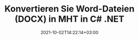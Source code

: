 ---
############################# Static ############################
layout: "autogen-gist"
date: 2021-10-02T14:22:14+03:00
draft: false
path: "de/total/net/conversion/docx-to-mht/"
other_out_formats: "PDF DOC DOCX DOCM DOT DOTX DOTM TXT RTF HTML HTM MHTML MHT XLS XLSX XLSM XLSB XLT XLTX XLTM XLAM CSV TSV DIF SXC FODS PPT PPTX PPS PPSX PPSM POT POTX PPTM POTM ODT OTT OTP ODP ODS EMZ WMZ SVG SVGZ XPS TEX DCM WMF EMF BMP PNG GIF JPEG TIFF ICO WEBP JP2 TGA PSB PSD EPUB MD FODP JPG"
ad_headline: "Konvertieren Sie DOCX in MHT | .NET"
ad_description: "Die genaueste DOCX-zu-MHT-Dokumentkonvertierungslösung für Ihre .NET-Anwendungen."

############################# Head ############################
head_title: "Konvertieren Sie DOCX in MHT in C# ASP.NET | .NET Word-Dokumentkonvertierung"
head_description: ".NET Konvertierungs-API für Textverarbeitungsdokumente. Konvertieren Sie DOCX in MHT und über 100 andere Bilder und Dateiformate in .NET-Anwendungen (C#, VB.NET, ASP.NET und .NET Core). Zeigen Sie das konvertierte MHT-Dokument als HTML-Viewer an."

############################# Header ############################
title: "Konvertieren Sie Word-Dateien (DOCX) in MHT in C# .NET"
description: "Konvertieren Sie DOCX (Word-Dateien) in C# VB.NET- und ASP.NET-Anwendungen programmgesteuert in MHT, indem Sie flexible Dokumentkonvertierungsfunktionen verwenden, mit denen Sie das Aussehen des resultierenden Dokuments anpassen können. Konvertieren Sie alle gängigen Textverarbeitungsdokumentformate in Excel-Tabellen, PowerPoint-Präsentationen, PDF-, Photoshop-, eBook-, Web- und Bilddateiformate. Die native .NET-Konvertierungs-API bietet mehrere Dokumentkonvertierungsoptionen, um das gesamte Dokument zu konvertieren oder bestimmte Seiten der Quelldokumentdatei basierend auf den ausgewählten Seitenzahlen oder Seitenbereichen auszuwählen und einfach in ein unterstütztes Dokumentformat zu konvertieren."

############################# SubMenu ############################
submenu:
    enable: false

############################# Content ############################
content:
    enable: true
    block:
    - title_left: "So konvertieren Sie DOCX in MHT in C# .NET"
      content_left: |
          Befolgen Sie diese einfachen Schritte für die Konvertierung von DOCX in MHT in .NET. Sehen Sie sich das konvertierte MHT-Dokument so an, wie es ist, oder rendern und zeigen Sie es als HTML an, ohne externe Software zu verwenden.

          -   **Converter**-Objekt erstellen, um DOCX-Dokument zu konvertieren
          -   Legen Sie die Konvertierungsoptionen für das MHT-Format fest
          -   Rufen Sie die **Convert**-Methode der **Converter**-Klasseninstanz für die Konvertierung in MHT auf
          -   Legen Sie Optionen für den HTML-Viewer fest
          -   **Viewer**-Objekt erstellen, um konvertiertes MHT als HTML anzuzeigen
          
      title_right: "Downloads & Installationsanleitungen"
      content_right: |
          Sie benötigen die Namespaces `GroupDocs.Conversion` und `GroupDocs.Viewer`, um Word-Dateiformate in eine Vielzahl von Bildern und Dokumenttypen wie PDF, Microsoft Office (Word, Excel, PowerPoint, Project, Outlook), OpenDocument, HTML und andere zu konvertieren CAD-Diagramme. Erkunden Sie andere [.NET-APIs für Office-Dokumente](https://products.conholdate.com/total/net/), wie sie von Conholdate.Total angeboten werden.
          
          Holen Sie sich die entsprechenden Assembly-Dateien von den [Downloads](https://downloads.conholdate.com/total/net) oder holen Sie sich das gesamte Paket von [NuGet](https://www.nuget.org/packages/Conholdate.Total/), um `Conholdate.Total für .NET` direkt in Ihrem Arbeitsbereich hinzuzufügen.
          
      gisthash: "4f311c07ae9ee691b8afb7960aa6c806"
      gistfile: "word-to-pdf-conversion.cs"

    - title_left: "Hinzufügen von Text- oder Bildwasserzeichen zu MHT in C#"
      content_left: |
          Konvertieren Sie Dokumente genau wie die Originaldatei (DOCX in MHT) und wenden Sie mithilfe von C# .NET Text- oder Bildwasserzeichen auf die konvertierten Dokumentseiten an.

          -   **Converter**-Objekt erstellen, um DOCX-Dokument zu konvertieren
          -   Erstellen Sie eine neue Instanz der Klasse **WatermarkOptions**
          -   Geben Sie Wasserzeicheneigenschaften an (Farbe, Breite, Text, Bild usw.)
          -   Instanziieren Sie die richtige Klasse **ConvertOptions**
          -   Legen Sie die **Watermark**-Eigenschaft der **ConvertOptions**-Instanz fest
          -   Rufen Sie die **Convert**-Methode der **Converter**-Klasseninstanz für die Konvertierung in MHT auf
        
      title_right: "Extraktion von Quelldokumentinformationen"
      content_right: |
          Die Funktion zum Extrahieren von Dokumenteninformationen ermöglicht nicht nur das Abrufen grundlegender Informationen über die Quelldokumentdatei, sondern unterstützt auch das Extrahieren einiger wertvoller dateiformatspezifischer Informationen wie Projektstart- und -enddaten einer Microsoft Project-Datei, Druckbeschränkungen für ein PDF-Dokument Liste von Ordnern, die in einer Outlook-Datendatei enthalten sind usw.

          Konvertieren Sie gängige Dokumentdateiformate auf verschiedenen Betriebssystemen wie Windows, Linux oder macOS, während Sie Plattformen wie Windows Azure, Mono und Xamarin verwenden.
          
      gisthash: "a15affe15284876ce010a315a09da1f0"
      gistfile: "convert-word-to-pdf-and-add-text-watermark-to-converted-pdf.cs"

    - title_left: "Konvertieren Sie passwortgeschütztes Word in PDF"
      content_left: |
          Die Konvertierung passwortgeschützter Dokumente in .NET ist jetzt einfacher mit Conholdate.Total für .NET-APIs. Fügen Sie einfach ein paar Zeilen C#-Code hinzu und konvertieren Sie ein passwortgeschütztes Microsoft Word-Dokument präzise in eine PDF-Datei, ohne externe Software zu verwenden.

          -   Definieren Sie **LoadOptions** und legen Sie das Passwort aus dokumentspezifischen Ladeoptionen fest
          -   Erstellen Sie ein **Converter**-Objekt, um ein Word-Dokument zu konvertieren
          -   Instanziieren Sie die Klasse **PdfConvertOptions**
          -   Rufen Sie die **Convert**-Methode der **Converter**-Klasseninstanz für die Konvertierung in PDF auf
          
      title_right: "Laden und Konvertieren von entfernt lokalisierten Dokumenten"
      content_right: |
          Mit Conholdate.Total für .NET können Entwickler Dokumente von verschiedenen Remote-Standorten und Cloud-Dokumentspeicherressourcen wie Amazon S3, Microsoft Azure Blob, FTP, lokalen Datenträgern, Streams oder einer einfachen URL laden und konvertieren. Sie müssen nur die Methode zum Abrufen des remote lokalisierten Dokumentenstroms angeben und ihn dann als Konstruktor an die Converter-Klasse übergeben.
          
          Conholdate.Total für .NET-APIs sind nativ für Windows Forms, ASP.NET, WPF, WCF oder jede Art von Anwendung, die auf .NET Framework 2.0 oder höher basiert.
          
      gisthash: "3b7541492166a47d49ca85c55b531055"
      gistfile: "convert-password-protected-word-to-pdf.cs"

############################# About Formats ############################
about_formats:
    enable: false
############################# More Formats ############################
more_formats:
    enable: true
    auto: false
    other_out_formats: PDF DOC DOCX DOCM DOT DOTX DOTM TXT RTF HTML HTM MHTML MHT XLS XLSX XLSM XLSB XLT XLTX XLTM XLAM CSV TSV DIF SXC FODS PPT PPTX PPS PPSX PPSM POT POTX PPTM POTM ODT OTT OTP ODP ODS EMZ WMZ SVG SVGZ XPS TEX DCM WMF EMF BMP PNG GIF JPEG TIFF ICO WEBP JP2 TGA PSB PSD EPUB MD FODP JPG
############################# Back to top ###############################
back_to_top:
  enable: true
---